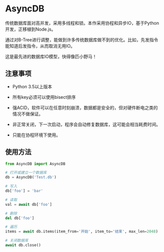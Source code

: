 # AsyncDB
传统数据库面对高并发，采用多线程和锁。本作采用协程和异步IO，基于Python开发，正移植到Node.js。

通过对B-Tree进行调整，能做到许多传统数据库做不到的优化。比如，先发指令能知道后发指令，从而取消无用IO。

这是最先进的数据库IO模型，快得像匹小野马！

## 注意事项
* Python 3.5以上版本

* 所有key必须可以使用bisect排序

* 强ACID，软件可以在任意时刻崩溃，数据都是安全的，但对硬件断电之类的情况不做保证。

* 非正常关闭，下一次启动，程序会自动修复数据库，这可能会相当耗费时间。

* 只能在协程环境下使用。

## 使用方法
```Python
from AsyncDB import AsyncDB

# 打开或建立一个数据库
db = AsyncDB('Test.db')

# 写入
db['foo'] = 'bar'

# 读取
val = await db['foo']

# 删除
del db['foo']

# 遍历
items = await db.items(item_from='开始', item_to='结束', max_len=2048)

# 关闭数据库
await db.close()
```
